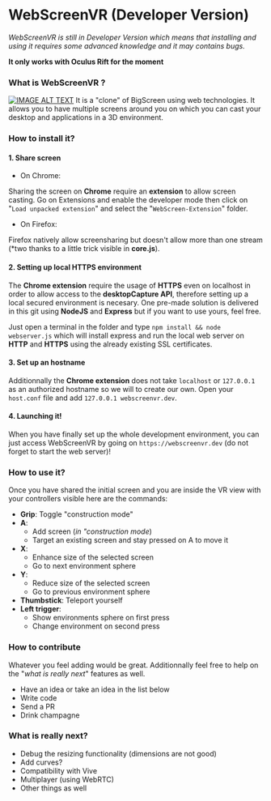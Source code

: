 # WebScreenVR (Developer Version)

*WebScreenVR is still in Developer Version which means that installing and using it requires some advanced knowledge and it may contains bugs.*

**It only works with Oculus Rift for the moment**

### What is WebScreenVR ?
[![IMAGE ALT TEXT](http://img.youtube.com/vi/qfFrcjQn-0A/0.jpg)](https://www.youtube.com/watch?v=qfFrcjQn-0A "WebScreenVR - Poc 2")
It is a "clone" of BigScreen using web technologies. It allows you to have multiple screens around you on which you can cast your desktop and applications in a 3D environment. 

### How to install it? 

#### 1. Share screen

* On Chrome: 

Sharing the screen on **Chrome** require an **extension** to allow screen casting. Go on Extensions and enable the developer mode then click on "`Load unpacked extension`" and select the "`WebScreen-Extension`" folder.

* On Firefox: 

Firefox natively allow screensharing but doesn't allow more than one stream (*two thanks to a little trick visible in **core.js**).
 

#### 2. Setting up local HTTPS environment

The **Chrome extension** require the usage of **HTTPS** even on localhost in order to allow access to the **desktopCapture API**, therefore setting up a local secured environment is necesary. One pre-made solution is delivered in this git using **NodeJS** and **Express** but if you want to use yours, feel free. 

Just open a terminal in the folder and type `npm install && node webserver.js` which will install express and run the local web server on **HTTP** and **HTTPS** using the already existing SSL certificates. 

#### 3. Set up an hostname

Additionnally the **Chrome extension** does not take `localhost` or `127.0.0.1` as an authorized hostname so we will to create our own. Open your `host.conf` file and add `127.0.0.1 webscreenvr.dev`. 

#### 4. Launching it!

When you have finally set up the whole development environment, you can just access WebScreenVR by going on `https://webscreenvr.dev` (do not forget to start the web server)!

### How to use it?

Once you have shared the initial screen and you are inside the VR view with your controllers visible here are the commands: 

* **Grip**: Toggle "construction mode"
* **A**: 
    * Add screen (*in "construction mode*)
    * Target an existing screen and stay pressed on A to move it
* **X**: 
	* Enhance size of the selected screen
	* Go to next environment sphere
* **Y**: 
	* Reduce size of the selected screen
	* Go to previous environment sphere
* **Thumbstick**: Teleport yourself
* **Left trigger**: 
	* Show environments sphere on first press
	* Change environment on second press

### How to contribute

Whatever you feel adding would be great. Additionnally feel free to help on the "*what is really next*" features as well.

* Have an idea or take an idea in the list below
* Write code
* Send a PR
* Drink champagne

### What is really next?

* Debug the resizing functionality (dimensions are not good)
* Add curves?
* Compatibility with Vive
* Multiplayer (using WebRTC)
* Other things as well


